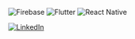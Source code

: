![Firebase](https://img.shields.io/badge/firebase-%23039BE5.svg?style=for-the-badge&logo=firebase) ![Flutter](https://img.shields.io/badge/Flutter-%2302569B.svg?style=for-the-badge&logo=Flutter&logoColor=white) ![React Native](https://img.shields.io/badge/react_native-%2320232a.svg?style=for-the-badge&logo=react&logoColor=%2361DAFB)

[![LinkedIn](https://img.shields.io/badge/LinkedIn-%230077B5.svg?logo=linkedin&logoColor=white)](https://linkedin.com/in/www.linkedin.com/in/noosrat-rahman) 
